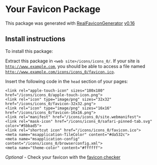 # Your Favicon Package

This package was generated with [RealFaviconGenerator](https://realfavicongenerator.net/) [v0.16](https://realfavicongenerator.net/change_log#v0.16)

## Install instructions

To install this package:

Extract this package in <code>&lt;web site&gt;/icons/icons_0/</code>. If your site is <code>http://www.example.com</code>, you should be able to access a file named <code>http://www.example.com/icons/icons_0/favicon.ico</code>.

Insert the following code in the `head` section of your pages:

    <link rel="apple-touch-icon" sizes="180x180" href="/icons/icons_0/apple-touch-icon.png">
    <link rel="icon" type="image/png" sizes="32x32" href="/icons/icons_0/favicon-32x32.png">
    <link rel="icon" type="image/png" sizes="16x16" href="/icons/icons_0/favicon-16x16.png">
    <link rel="manifest" href="/icons/icons_0/site.webmanifest">
    <link rel="mask-icon" href="/icons/icons_0/safari-pinned-tab.svg" color="#5bbad5">
    <link rel="shortcut icon" href="/icons/icons_0/favicon.ico">
    <meta name="msapplication-TileColor" content="#da532c">
    <meta name="msapplication-config" content="/icons/icons_0/browserconfig.xml">
    <meta name="theme-color" content="#ffffff">

*Optional* - Check your favicon with the [favicon checker](https://realfavicongenerator.net/favicon_checker)